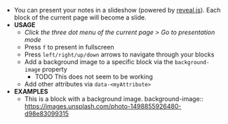 - You can present your notes in a slideshow (powered by [reveal.js](https://revealjs.com/)). Each block of the current page will become a slide.
- **USAGE**
	- _Click the three dot menu of the current page > Go to presentation mode_
	- Press `f` to present in fullscreen
	- Press `left/right/up/down` arrows to navigate through your blocks
	- Add a background image to a specific block via the `background-image` property
		- TODO This does not seem to be working
	- Add other attributes via `data-<myAttribute>`
- **EXAMPLES**
	- This is a block with a background image.
	  background-image:: https://images.unsplash.com/photo-1498855926480-d98e83099315